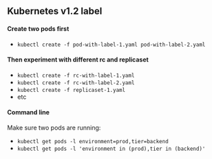 ## Kubernetes v1.2 label

#### Create two pods first

- `kubectl create -f pod-with-label-1.yaml pod-with-label-2.yaml`

#### Then experiment with different rc and replicaset

- `kubectl create -f rc-with-label-1.yaml`
- `kubectl create -f rc-with-label-2.yaml`
- `kubectl create -f replicaset-1.yaml`
- etc

#### Command line

Make sure two pods are running:

- `kubectl get pods -l environment=prod,tier=backend `
- `kubectl get pods -l 'environment in (prod),tier in (backend)'`
